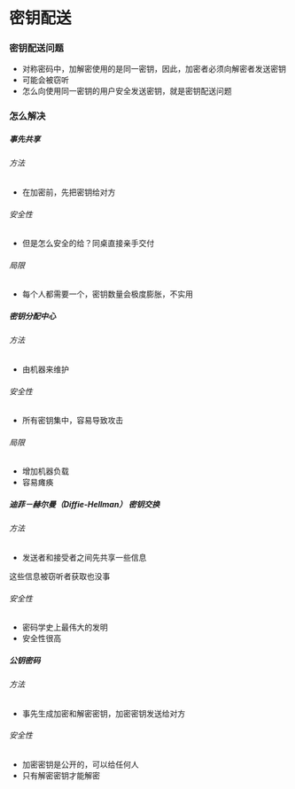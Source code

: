 # 密钥配送

### 密钥配送问题

- 对称密码中，加解密使用的是同一密钥，因此，加密者必须向解密者发送密钥
- 可能会被窃听
- 怎么向使用同一密钥的用户安全发送密钥，就是密钥配送问题

### 怎么解决

##### 事先共享

###### 方法

- 在加密前，先把密钥给对方

###### 安全性

- 但是怎么安全的给？同桌直接亲手交付

###### 局限

- 每个人都需要一个，密钥数量会极度膨胀，不实用

##### 密钥分配中心

###### 方法

- 由机器来维护

###### 安全性

- 所有密钥集中，容易导致攻击

###### 局限

- 增加机器负载
- 容易瘫痪

##### 迪菲－赫尔曼（Diffie-Hellman） 密钥交换

###### 方法

- 发送者和接受者之间先共享一些信息

这些信息被窃听者获取也没事

###### 安全性

- 密码学史上最伟大的发明
- 安全性很高

##### 公钥密码

###### 方法

- 事先生成加密和解密密钥，加密密钥发送给对方

###### 安全性

- 加密密钥是公开的，可以给任何人
- 只有解密密钥才能解密